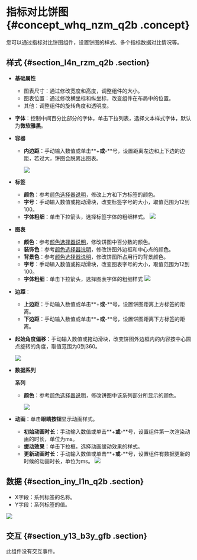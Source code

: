 # 指标对比饼图 {#concept_whq_nzm_q2b .concept}

您可以通过指标对比饼图组件，设置饼图的样式、多个指标数据对比情况等。

## 样式 {#section_l4n_rzm_q2b .section}

-   **基础属性**

    -   图表尺寸：通过修改宽度和高度，调整组件的大小。
    -   图表位置：通过修改横坐标和纵坐标，改变组件在布局中的位置。
    -   其他：调整组件的旋转角度和透明度。

-   **字体**：控制中间百分比部分的字体，单击下拉列表，选择文本样式字体，默认为**微软雅黑**。
-   **容器**
    -   **内边距**：手动输入数值或单击**+**或**-**号，设置距离左边和上下边的边距，若过大，饼图会脱离出图表。

        ![](http://static-aliyun-doc.oss-cn-hangzhou.aliyuncs.com/assets/img/16966/15417450509444_zh-CN.png)

-   **标签**

    -   **颜色**：参考[颜色选择器说明](cn.zh-CN/用户指南/管理组件/设置组件样式/配置项说明.md#section_kdw_vj4_t2b)，修改上方和下方标签的颜色。
    -   **字号**：手动输入数值或拖动滑块，改变标签字号的大小，取值范围为12到100。
    -   **字体粗细**：单击下拉箭头，选择标签字体的粗细样式。
    ![](http://static-aliyun-doc.oss-cn-hangzhou.aliyuncs.com/assets/img/16966/15417450509445_zh-CN.png)

-   **图表**

    -   **颜色**：参考[颜色选择器说明](cn.zh-CN/用户指南/管理组件/设置组件样式/配置项说明.md#section_kdw_vj4_t2b)，修改饼图中百分数的颜色。
    -   **装饰色**：参考[颜色选择器说明](cn.zh-CN/用户指南/管理组件/设置组件样式/配置项说明.md#section_kdw_vj4_t2b)，修改饼图外边框和中心点的颜色。
    -   **背景色**：参考[颜色选择器说明](cn.zh-CN/用户指南/管理组件/设置组件样式/配置项说明.md#section_kdw_vj4_t2b)，修改饼图所占用行的背景颜色。
    -   **字号**：手动输入数值或拖动滑块，改变图表字号的大小，取值范围为12到100。
    -   **字体粗细**：单击下拉箭头，选择图表字体的粗细样式
    ![](http://static-aliyun-doc.oss-cn-hangzhou.aliyuncs.com/assets/img/16966/15417450509446_zh-CN.png)

-   **边距**：
    -   **上边距**：手动输入数值或单击**+**或**-**号，设置饼图距离上方标签的距离。
    -   **下边距**：手动输入数值或单击**+**或**-**号，设置饼图距离下方标签的距离。
-   **起始角度偏移**：手动输入数值或拖动滑块，改变饼图外边框内的内容按中心圆点旋转的角度，取值范围为0到360。

    ![](http://static-aliyun-doc.oss-cn-hangzhou.aliyuncs.com/assets/img/16966/15417450509447_zh-CN.png)

-   **数据系列**

    **系列**

    -   **颜色**：参考[颜色选择器说明](cn.zh-CN/用户指南/管理组件/设置组件样式/配置项说明.md#section_kdw_vj4_t2b)，修改饼图中该系列部分所显示的颜色。

        ![](http://static-aliyun-doc.oss-cn-hangzhou.aliyuncs.com/assets/img/16966/15417450509448_zh-CN.png)

-   **动画**：单击**眼睛按钮**显示动画样式。

    -   **初始动画时长**：手动输入数值或单击**+**或**-**号，设置组件第一次渲染动画的时长，单位为ms。
    -   **缓动效果**：单击下拉框，选择动画缓动效果的样式。
    -   **更新动画时长**：手动输入数值或单击**+**或**-**号，设置组件有数据更新的时候的动画时长，单位为ms。
    ![](http://static-aliyun-doc.oss-cn-hangzhou.aliyuncs.com/assets/img/16966/154174505014377_zh-CN.png)


## 数据 {#section_iny_l1n_q2b .section}

-   X字段：系列标签的名称。
-   Y字段：系列标签的值。

![](http://static-aliyun-doc.oss-cn-hangzhou.aliyuncs.com/assets/img/16966/15417450509450_zh-CN.png)

## 交互 {#section_y13_b3y_gfb .section}

此组件没有交互事件。

